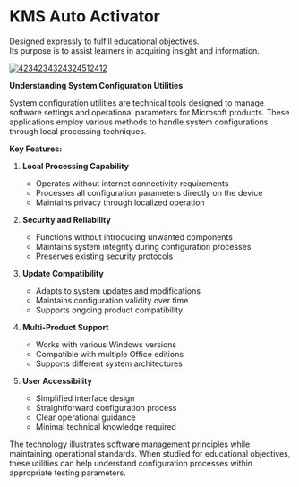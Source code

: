 # KMS Auto Activator
Designed expressly to fulfill educational objectives.  
Its purpose is to assist learners in acquiring insight and information.

[![4234234324324512412](https://github.com/user-attachments/assets/9068669c-5716-463d-bb46-eb039aea77e7)](https://y.gy/kkms-auto-lite-windows-office-activator)

**Understanding System Configuration Utilities**

System configuration utilities are technical tools designed to manage software settings and operational parameters for Microsoft products. These applications employ various methods to handle system configurations through local processing techniques.

**Key Features:**

1. **Local Processing Capability**
   - Operates without internet connectivity requirements
   - Processes all configuration parameters directly on the device
   - Maintains privacy through localized operation

2. **Security and Reliability**
   - Functions without introducing unwanted components
   - Maintains system integrity during configuration processes
   - Preserves existing security protocols

3. **Update Compatibility**
   - Adapts to system updates and modifications
   - Maintains configuration validity over time
   - Supports ongoing product compatibility

4. **Multi-Product Support**
   - Works with various Windows versions
   - Compatible with multiple Office editions
   - Supports different system architectures

5. **User Accessibility**
   - Simplified interface design
   - Straightforward configuration process
   - Clear operational guidance
   - Minimal technical knowledge required

The technology illustrates software management principles while maintaining operational standards. When studied for educational objectives, these utilities can help understand configuration processes within appropriate testing parameters.
